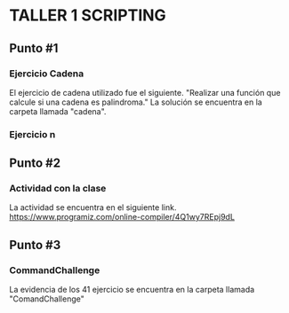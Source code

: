 # TALLER 1 SCRIPTING
## Punto #1
### Ejercicio Cadena
  El ejercicio de cadena utilizado fue el siguiente.
  "Realizar una función que calcule si una cadena es palindroma."
  La solución se encuentra en la carpeta llamada "cadena". 

  ### Ejercicio n

## Punto #2
### Actividad con la clase
La actividad se encuentra en el siguiente link.
https://www.programiz.com/online-compiler/4Q1wy7REpj9dL

## Punto #3
### CommandChallenge
La evidencia de los 41 ejercicio se encuentra en la carpeta llamada "ComandChallenge"


